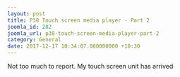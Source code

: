 ```yaml
---
layout: post
title: P38 Touch screen media player - Part 2
joomla_id: 282
joomla_url: p38-touch-screen-media-player-part-2
category: General
date: 2017-12-17 10:34:07.000000000 +10:30
---
```

<p>Not too much to report. My touch screen unit has arrived</p>
